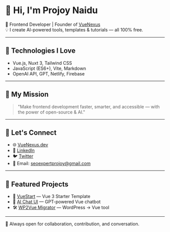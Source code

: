 # 👋 Hi, I'm Projoy Naidu

🚀 Frontend Developer | Founder of [VueNexus](https://vuenexus.dev)  
💡 I create AI-powered tools, templates & tutorials — all 100% free.

---

## 🔧 Technologies I Love

- Vue.js, Nuxt 3, Tailwind CSS  
- JavaScript (ES6+), Vite, Markdown  
- OpenAI API, GPT, Netlify, Firebase

---

## 🌱 My Mission

> "Make frontend development faster, smarter, and accessible — with the power of open-source & AI."

---

## 🔗 Let's Connect

- 🌐 [VueNexus.dev](https://vuenexus.dev)  
- 💬 [LinkedIn](https://linkedin.com/in/projoynaidu)  
- 🐦 [Twitter](https://twitter.com/joinvnexus)  
- 📩 Email: seoexpertprojoy@gmail.com


---

## 📌 Featured Projects

- 🔗 [VueStart](https://github.com/vuenexus/vue-start) — Vue 3 Starter Template  
- 🤖 [AI Chat UI](https://github.com/vuenexus/ai-chat-vue) — GPT-powered Vue chatbot  
- 🛠️ [WP2Vue Migrator](https://github.com/vuenexus/wp2vue) — WordPress → Vue tool

---

💙 Always open for collaboration, contribution, and conversation.

<!--
**projoynaidu-cmd/projoynaidu-cmd** is a ✨ _special_ ✨ repository because its `README.md` (this file) appears on your GitHub profile.

Here are some ideas to get you started:

- 🔭 I’m currently working on ...
- 🌱 I’m currently learning ...
- 👯 I’m looking to collaborate on ...
- 🤔 I’m looking for help with ...
- 💬 Ask me about ...
- 📫 How to reach me: ...
- 😄 Pronouns: ...
- ⚡ Fun fact: ...
-->
